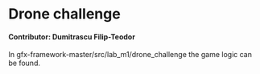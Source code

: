 # Drone challenge
#### Contributor: Dumitrascu Filip-Teodor

In gfx-framework-master/src/lab_m1/drone_challenge the game logic can be found.
